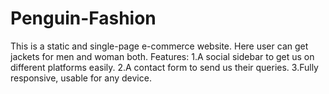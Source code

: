 # Penguin-Fashion
This is a static and single-page e-commerce website. Here user can get jackets for men and
woman both.
Features:
1.A social sidebar to get us on different platforms easily.
2.A contact form to send us their queries.
3.Fully responsive, usable for any device.
